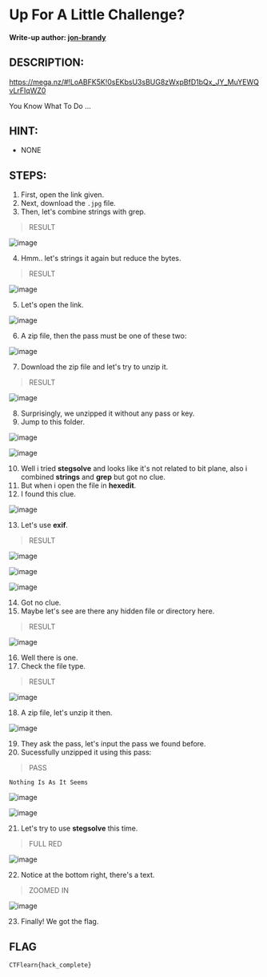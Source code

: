 # Up For A Little Challenge?
#### Write-up author: [jon-brandy](https://github.com/jon-brandy)
## DESCRIPTION:
https://mega.nz/#!LoABFK5K!0sEKbsU3sBUG8zWxpBfD1bQx_JY_MuYEWQvLrFIqWZ0

You Know What To Do ...
## HINT:
- NONE
## STEPS:
1. First, open the link given.
2. Next, download the `.jpg` file.
3. Then, let's combine strings with grep.

> RESULT

![image](https://user-images.githubusercontent.com/70703371/194704065-95e3931a-086f-4d69-9cc5-c218c0a9fd75.png)


4. Hmm.. let's strings it again but reduce the bytes.

> RESULT

![image](https://user-images.githubusercontent.com/70703371/194704135-e78ab1ba-a035-4121-b5b1-51d72a02208b.png)


5. Let's open the link.

![image](https://user-images.githubusercontent.com/70703371/194704147-78267718-64fc-43f9-931f-567fc44cafe2.png)


6. A zip file, then the pass must be one of these two:

![image](https://user-images.githubusercontent.com/70703371/194705540-3c5094da-e34a-4cea-a83e-1c202689472c.png)


7. Download the zip file and let's try to unzip it.

> RESULT

![image](https://user-images.githubusercontent.com/70703371/194704218-de8d88d3-b3ac-420d-a650-05a424bdf60b.png)


8. Surprisingly, we unzipped it without any pass or key.
9. Jump to this folder.

![image](https://user-images.githubusercontent.com/70703371/194704261-ee3f27ad-2de9-4c2a-b714-f1619c649968.png)


![image](https://user-images.githubusercontent.com/70703371/194704277-73dc6ccc-e4ec-48b9-8409-babfcdeee015.png)


10. Well i tried **stegsolve** and looks like it's not related to bit plane, also i combined **strings** and **grep** but got no clue.
11. But when i open the file in **hexedit**.
12. I found this clue.

![image](https://user-images.githubusercontent.com/70703371/194704801-cd5843cd-9420-4a36-b419-6fd67015767c.png)


13. Let's use **exif**.

> RESULT

![image](https://user-images.githubusercontent.com/70703371/194705343-6e631e8d-8d78-41bc-83f7-dd93936b78bf.png)


![image](https://user-images.githubusercontent.com/70703371/194705362-90f8b138-9183-442e-968b-5d3d7fb21ace.png)


![image](https://user-images.githubusercontent.com/70703371/194705398-8b127927-6c48-4997-b8eb-b5d731c48919.png)


14. Got no clue.
15. Maybe let's see are there any hidden file or directory here.

> RESULT

![image](https://user-images.githubusercontent.com/70703371/194705420-fb3c0e93-8054-419f-ae4f-6624d2fa60b5.png)


16. Well there is one.
17. Check the file type.

> RESULT

![image](https://user-images.githubusercontent.com/70703371/194705427-b13d02be-e9e6-4138-bb5a-3ff2f0e250ae.png)


18. A zip file, let's unzip it then.

![image](https://user-images.githubusercontent.com/70703371/194705441-03b266a6-f2ed-4ceb-be46-64477273d737.png)


19. They ask the pass, let's input the pass we found before.
20. Sucessfully unzipped it using this pass:

> PASS

```
Nothing Is As It Seems
```

![image](https://user-images.githubusercontent.com/70703371/194705593-8e004b17-1ae7-4b63-a58e-5f41b76774a9.png)


![image](https://user-images.githubusercontent.com/70703371/194705603-5b722b63-fe56-4942-b79a-3d9d6b51708d.png)


21. Let's try to use **stegsolve** this time.

> FULL RED

![image](https://user-images.githubusercontent.com/70703371/194705759-61ec87cf-a7cc-467f-971e-b6103a56bc25.png)


22. Notice at the bottom right, there's a text.

> ZOOMED IN

![image](https://user-images.githubusercontent.com/70703371/194705777-6f5a3053-f753-45af-b8e1-2e6114869c9e.png)


23. Finally! We got the flag.

## FLAG

```
CTFlearn{hack_complete}
```
